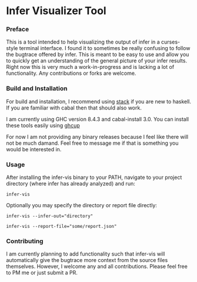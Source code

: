 # Infer Visualizer Tool

### Preface

This is a tool intended to help visualizing the output of infer in a
curses-style terminal interface. I found it to sometimes be really confusing to
follow the bugtrace offered by infer. This is meant to be easy to use and allow
you to quickly get an understanding of the general picture of your infer
results. Right now this is very much a work-in-progress and is lacking a lot of
functionality.  Any contributions or forks are welcome.

### Build and Installation

For build and installation, I recommend using
[stack](https://docs.haskellstack.org/en/stable/README/) if you are new to
haskell. If you are familiar with cabal then that should also work.

I am currently using GHC version 8.4.3 and cabal-install 3.0. You can install
these tools easily using [ghcup](https://www.haskell.org/ghcup/)

For now I am not providing any binary releases because I feel like there will
not be much damand. Feel free to message me if that is something you would be
interested in.

### Usage

After installing the infer-vis binary to your PATH, navigate to your project
directory (where infer has already analyzed) and run:

`infer-vis`

Optionally you may specify the directory or report file directly:

`infer-vis --infer-out="directory"`

`infer-vis --report-file="some/report.json"`

### Contributing

I am currently planning to add functionality such that infer-vis will
automatically give the bugtrace more context from the source files themselves.
However, I welcome any and all contributions. Please feel free to PM me or just
submit a PR.
